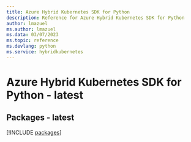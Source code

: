 ```yaml
---
title: Azure Hybrid Kubernetes SDK for Python
description: Reference for Azure Hybrid Kubernetes SDK for Python
author: lmazuel
ms.author: lmazuel
ms.data: 03/07/2023
ms.topic: reference
ms.devlang: python
ms.service: hybridkubernetes
---
```

# Azure Hybrid Kubernetes SDK for Python - latest
## Packages - latest
[!INCLUDE [packages](hybrid-kubernetes-index.md)]